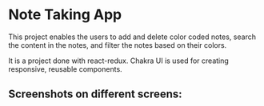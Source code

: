 # Note Taking App

This project enables the users to add and delete color coded notes, search the content in the notes, and filter the notes based on their colors.

It is a project done with react-redux. Chakra UI is used for creating responsive, reusable components.

## Screenshots on different screens:
